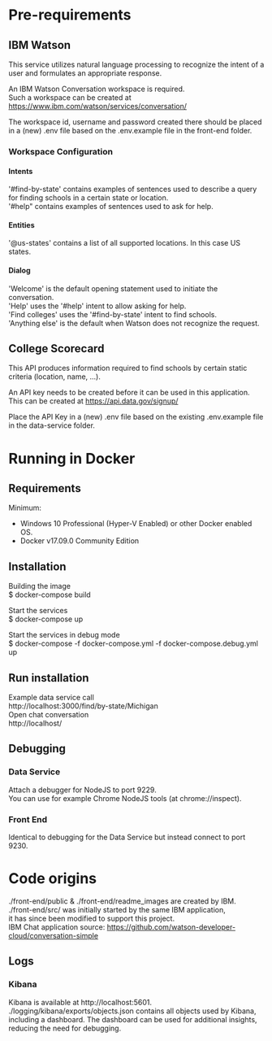 # Pre-requirements
## IBM Watson
This service utilizes natural language processing to recognize the intent of a user and formulates an appropriate response.  
  
An IBM Watson Conversation workspace is required.  
Such a workspace can be created at https://www.ibm.com/watson/services/conversation/  
  
The workspace id, username and password created there should be placed in a (new) .env file based on the .env.example file in the front-end folder.  

### Workspace Configuration
#### Intents
'#find-by-state' contains examples of sentences used to describe a query for finding schools in a certain state or location.  
'#help" contains examples of sentences used to ask for help.  

#### Entities
'@us-states' contains a list of all supported locations. In this case US states.  

#### Dialog
'Welcome' is the default opening statement used to initiate the conversation.  
'Help' uses the '#help' intent to allow asking for help.  
'Find colleges' uses the '#find-by-state' intent to find schools.  
'Anything else' is the default when Watson does not recognize the request.

## College Scorecard
This API produces information required to find schools by certain static criteria (location, name, ...).  
  
An API key needs to be created before it can be used in this application. This can be created at https://api.data.gov/signup/  
  
Place the API Key in a (new) .env file based on the existing .env.example file in the data-service folder.  

# Running in Docker
## Requirements

Minimum: 
 - Windows 10 Professional (Hyper-V Enabled) or other Docker enabled OS.
 - Docker v17.09.0 Community Edition

## Installation

Building the image  
$ docker-compose build  
  
Start the services  
$ docker-compose up  
  
Start the services in debug mode  
$ docker-compose -f docker-compose.yml -f docker-compose.debug.yml up  

## Run installation

Example data service call  
  http://localhost:3000/find/by-state/Michigan  
Open chat conversation  
  http://localhost/  
  
## Debugging
### Data Service
Attach a debugger for NodeJS to port 9229.  
You can use for example Chrome NodeJS tools (at chrome://inspect).  

### Front End
Identical to debugging for the Data Service but instead connect to port 9230.  

# Code origins
./front-end/public & ./front-end/readme_images are created by IBM.  
./front-end/src/ was initially started by the same IBM application,  
it has since been modified to support this project.  
IBM Chat application source: https://github.com/watson-developer-cloud/conversation-simple

## Logs
### Kibana

Kibana is available at http://localhost:5601.  
./logging/kibana/exports/objects.json contains all objects used by Kibana,  
including a dashboard. The dashboard can be used for additional insights,  
reducing the need for debugging.